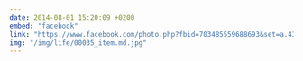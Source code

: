 ```yaml
---
date: 2014-08-01 15:20:09 +0200
embed: "facebook"
link: "https://www.facebook.com/photo.php?fbid=703485559688693&set=a.434824216554830.89303.100000817666251&type=3&theater"
img: "/img/life/00035_item.md.jpg"
---
```

